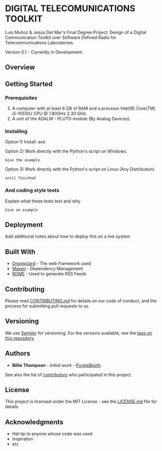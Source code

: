 # DIGITAL TELECOMUNICATIONS TOOLKIT

Luis Muñoz & Jesús Del Mar's Final Degree Project: Design of a Digital Communication Toolkit over Software Defined Radio for Telecommunications Laboratories.

Version 0.1 - Currently in Development.

## Overview

## Getting Started
### Prerequisites

1) A computer with at least 8 GB of RAM and a procesor Intel(R) Core(TM) i5-10510U CPU @ 1.80GHz 2.30 GHz.
2) A unit of the ADALM - PLUTO module (By Analog Devices).

### Installing
Option 1) Install .exe


Option 2) Work directly with the Python's script on Windows.

```
Give the example
```

Option 3) Work directly with the Python's script on Linux (Any Distribution)

```
until finished
```


### And coding style tests

Explain what these tests test and why

```
Give an example
```

## Deployment

Add additional notes about how to deploy this on a live system

## Built With

* [Dropwizard](http://www.dropwizard.io/1.0.2/docs/) - The web framework used
* [Maven](https://maven.apache.org/) - Dependency Management
* [ROME](https://rometools.github.io/rome/) - Used to generate RSS Feeds

## Contributing

Please read [CONTRIBUTING.md](https://gist.github.com/PurpleBooth/b24679402957c63ec426) for details on our code of conduct, and the process for submitting pull requests to us.

## Versioning

We use [SemVer](http://semver.org/) for versioning. For the versions available, see the [tags on this repository](https://github.com/your/project/tags). 

## Authors

* **Billie Thompson** - *Initial work* - [PurpleBooth](https://github.com/PurpleBooth)

See also the list of [contributors](https://github.com/your/project/contributors) who participated in this project.

## License

This project is licensed under the MIT License - see the [LICENSE.md](LICENSE.md) file for details

## Acknowledgments

* Hat tip to anyone whose code was used
* Inspiration
* etc

